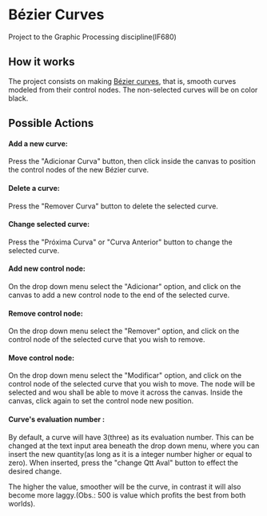 # Bézier Curves
Project to the Graphic Processing discipline(IF680)

## How it works
The project consists on making [Bézier curves](https://en.wikipedia.org/wiki/B%C3%A9zier_curve), that is, smooth curves modeled from their control nodes.
The non-selected curves will be on color black.

## Possible Actions
#### Add a new curve:
Press the "Adicionar Curva" button, then click inside the canvas to position the control nodes of the new Bézier curve.

#### Delete a curve:
Press the "Remover Curva" button to delete the selected curve.

#### Change selected curve:
Press the "Próxima Curva" or "Curva Anterior" button to change the selected curve.

#### Add new control node:
On the drop down menu select the "Adicionar" option, and click on the canvas to add a new control node to the end of the selected curve.

#### Remove control node:
On the drop down menu select the "Remover" option, and click on the control node of the selected curve that you wish to remove.

#### Move control node:
On the drop down menu select the "Modificar" option, and click on the control node of the selected curve that you wish to move. The node will be selected and wou shall be able to move it across the canvas. Inside the canvas, click again to set the control node new position.

#### Curve's evaluation number :
By default, a curve will have 3(three) as its evaluation number. This can be changed at the text input area beneath the drop down menu, where you can insert the new quantity(as long as it is a integer number higher or equal to zero). When inserted, press the "change Qtt Aval" button to effect the desired change.

The higher the value, smoother will be the curve, in contrast it will also become more laggy.(Obs.: 500 is  value which profits the best from both worlds).
